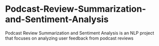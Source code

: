 # Podcast-Review-Summarization-and-Sentiment-Analysis
Podcast Review Summarization and Sentiment Analysis is an NLP project that focuses on analyzing user feedback from podcast reviews
